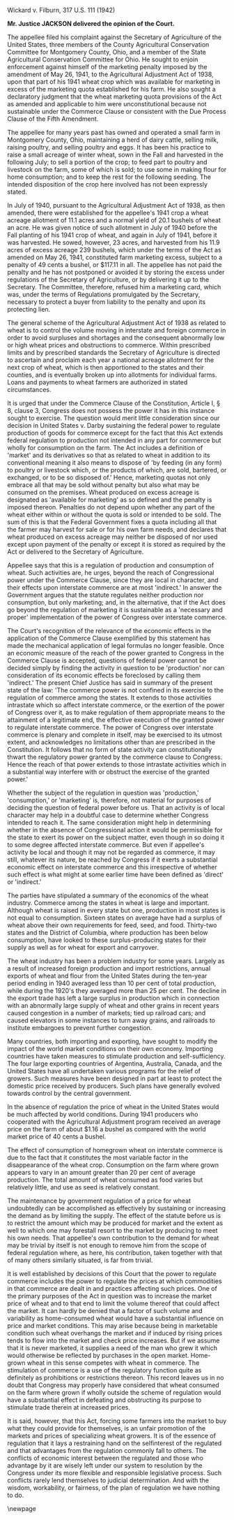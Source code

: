 Wickard v. Filburn, 317 U.S. 111 (1942)

**Mr. Justice JACKSON delivered the opinion of the Court.**

The appellee filed his complaint against the Secretary of Agriculture of the
United States, three members of the County Agricultural Conservation Committee
for Montgomery County, Ohio, and a member of the State Agricultural
Conservation Committee for Ohio. He sought to enjoin enforcement against
himself of the marketing penalty imposed by the amendment of May 26, 1941, to
the Agricultural Adjustment Act of 1938, upon that part of his 1941 wheat
crop which was available for marketing in excess of the marketing quota
established for his farm. He also sought a declaratory judgment that the wheat
marketing quota provisions of the Act as amended and applicable to him were
unconstitutional because not sustainable under the Commerce Clause or
consistent with the Due Process Clause of the Fifth Amendment.

The appellee for many years past has owned and operated a small farm in
Montgomery County, Ohio, maintaining a herd of dairy cattle, selling milk,
raising poultry, and selling poultry and eggs. It has been his practice to
raise a small acreage of winter wheat, sown in the Fall and harvested in the
following July; to sell a portion of the crop; to feed part to poultry and
livestock on the farm, some of which is sold; to use some in making flour for
home consumption; and to keep the rest for the following seeding. The intended
disposition of the crop here involved has not been expressly stated.

In July of 1940, pursuant to the Agricultural Adjustment Act of 1938, as then
amended, there were established for the appellee's 1941 crop a wheat acreage
allotment of 11.1 acres and a normal yield of 20.1 bushels of wheat an acre.
He was given notice of such allotment in July of 1940 before the Fall planting
of his 1941 crop of wheat, and again in July of 1941, before it was harvested.
He sowed, however, 23 acres, and harvested from his 11.9 acres of excess
acreage 239 bushels, which under the terms of the Act as amended on May 26,
1941, constituted farm marketing excess, subject to a penalty of 49 cents a
bushel, or $117.11 in all. The appellee has not paid the penalty and he has
not postponed or avoided it by storing the excess under regulations of the
Secretary of Agriculture, or by delivering it up to the Secretary. The
Committee, therefore, refused him a marketing card, which was, under the terms
of Regulations promulgated by the Secretary, necessary to protect a buyer from
liability to the penalty and upon its protecting lien.

The general scheme of the Agricultural Adjustment Act of 1938 as related to
wheat is to control the volume moving in interstate and foreign commerce in
order to avoid surpluses and shortages and the consequent abnormally low or
high wheat prices and obstructions to commerce. Within prescribed limits and
by prescribed standards the Secretary of Agriculture is directed to ascertain
and proclaim each year a national acreage allotment for the next crop of
wheat, which is then apportioned to the states and their counties, and is
eventually broken up into allotments for individual farms. Loans and payments
to wheat farmers are authorized in stated circumstances.


It is urged that under the Commerce Clause of the Constitution, Article I, §
8, clause 3, Congress does not possess the power it has in this instance
sought to exercise. The question would merit little consideration since our
decision in United States v. Darby sustaining the federal power to regulate production of
goods for commerce except for the fact that this Act extends federal
regulation to production not intended in any part for commerce but wholly for
consumption on the farm. The Act includes a definition of 'market' and its
derivatives so that as related to wheat in addition to its conventional
meaning it also means to dispose of 'by feeding (in any form) to poultry or
livestock which, or the products of which, are sold, bartered, or exchanged,
or to be so disposed of.' Hence, marketing quotas not only embrace all that
may be sold without penalty but also what may be consumed on the premises.
Wheat produced on excess acreage is designated as 'available for marketing' as
so defined and the penalty is imposed thereon. Penalties do not depend upon
whether any part of the wheat either within or without the quota is sold or
intended to be sold. The sum of this is that the Federal Government fixes a
quota including all that the farmer may harvest for sale or for his own farm
needs, and declares that wheat produced on excess acreage may neither be
disposed of nor used except upon payment of the penalty or except it is stored
as required by the Act or delivered to the Secretary of Agriculture.

Appellee says that this is a regulation of production and consumption of
wheat. Such activities are, he urges, beyond the reach of Congressional power
under the Commerce Clause, since they are local in character, and their
effects upon interstate commerce are at most 'indirect.' In answer the
Government argues that the statute regulates neither production nor
consumption, but only marketing; and, in the alternative, that if the Act does
go beyond the regulation of marketing it is sustainable as a 'necessary and
proper' implementation of the power of Congress over interstate commerce.

The Court's recognition of the relevance of the economic effects in the
application of the Commerce Clause exemplified by this statement has made the
mechanical application of legal formulas no longer feasible. Once an economic
measure of the reach of the power granted to Congress in the Commerce Clause
is accepted, questions of federal power cannot be decided simply by finding
the activity in question to be 'production' nor can consideration of its
economic effects be foreclosed by calling them 'indirect.' The present Chief
Justice has said in summary of the present state of the law: 'The commerce
power is not confined in its exercise to the regulation of commerce among the
states. It extends to those activities intrastate which so affect interstate
commerce, or the exertion of the power of Congress over it, as to make
regulation of them appropriate means to the attainment of a legitimate end,
the effective execution of the granted power to regulate interstate commerce.
 The power of Congress over interstate commerce is plenary and complete
in itself, may be exercised to its utmost extent, and acknowledges no
limitations other than are prescribed in the Constitution.  It follows
that no form of state activity can constitutionally thwart the regulatory
power granted by the commerce clause to Congress. Hence the reach of that
power extends to those intrastate activities which in a substantial way
interfere with or obstruct the exercise of the granted power.' 

Whether the subject of the regulation in question was 'production,'
'consumption,' or 'marketing' is, therefore, not material for purposes of
deciding the question of federal power before us. That an activity is of local
character may help in a doubtful case to determine whether Congress intended
to reach it. The same consideration might help in determining whether in the
absence of Congressional action it would be permissible for the state to exert
its power on the subject matter, even though in so doing it to some degree
affected interstate commerce. But even if appellee's activity be local and
though it may not be regarded as commerce, it may still, whatever its nature,
be reached by Congress if it exerts a substantial economic effect on
interstate commerce and this irrespective of whether such effect is what might
at some earlier time have been defined as 'direct' or 'indirect.'

The parties have stipulated a summary of the economics of the wheat industry.
Commerce among the states in wheat is large and important. Although wheat is
raised in every state but one, production in most states is not equal to
consumption. Sixteen states on average have had a surplus of wheat above their
own requirements for feed, seed, and food. Thirty-two states and the District
of Columbia, where production has been below consumption, have looked to these
surplus-producing states for their supply as well as for wheat for export and
carryover.

The wheat industry has been a problem industry for some years. Largely as a
result of increased foreign production and import restrictions, annual exports
of wheat and flour from the United States during the ten-year period ending in
1940 averaged less than 10 per cent of total production, while during the
1920's they averaged more than 25 per cent. The decline in the export trade
has left a large surplus in production which in connection with an abnormally
large supply of wheat and other grains in recent years caused congestion in a
number of markets; tied up railroad cars; and caused elevators in some
instances to turn away grains, and railroads to institute embargoes to prevent
further congestion.

Many countries, both importing and exporting, have sought to modify the impact
of the world market conditions on their own economy. Importing countries have
taken measures to stimulate production and self-sufficiency. The four large
exporting countries of Argentina, Australia, Canada, and the United States
have all undertaken various programs for the relief of growers. Such measures
have been designed in part at least to protect the domestic price received by
producers. Such plans have generally evolved towards control by the central
government.


In the absence of regulation the price of wheat in the United States would be
much affected by world conditions. During 1941 producers who cooperated with
the Agricultural Adjustment program received an average price on the farm of
about $1.16 a bushel as compared with the world market price of 40 cents a
bushel.


The effect of consumption of homegrown wheat on interstate commerce is due to
the fact that it constitutes the most variable factor in the disappearance of
the wheat crop. Consumption on the farm where grown appears to vary in an
amount greater than 20 per cent of average production. The total amount of
wheat consumed as food varies but relatively little, and use as seed is
relatively constant.

The maintenance by government regulation of a price for wheat undoubtedly can
be accomplished as effectively by sustaining or increasing the demand as by
limiting the supply. The effect of the statute before us is to restrict the
amount which may be produced for market and the extent as well to which one
may forestall resort to the market by producing to meet his own needs. That
appellee's own contribution to the demand for wheat may be trivial by itself
is not enough to remove him from the scope of federal regulation where, as
here, his contribution, taken together with that of many others similarly
situated, is far from trivial. 

It is well established by decisions of this Court that the power to regulate
commerce includes the power to regulate the prices at which commodities in
that commerce are dealt in and practices affecting such prices. One of the
primary purposes of the Act in question was to increase the market price of
wheat and to that end to limit the volume thereof that could affect the
market. It can hardly be denied that a factor of such volume and variability
as home-consumed wheat would have a substantial influence on price and market
conditions. This may arise because being in marketable condition such wheat
overhangs the market and if induced by rising prices tends to flow into the
market and check price increases. But if we assume that it is never marketed,
it supplies a need of the man who grew it which would otherwise be reflected
by purchases in the open market. Home-grown wheat in this sense competes with
wheat in commerce. The stimulation of commerce is a use of the regulatory
function quite as definitely as prohibitions or restrictions thereon. This
record leaves us in no doubt that Congress may properly have considered that
wheat consumed on the farm where grown if wholly outside the scheme of
regulation would have a substantial effect in defeating and obstructing its
purpose to stimulate trade therein at increased prices.

It is said, however, that this Act, forcing some farmers into the market to
buy what they could provide for themselves, is an unfair promotion of the
markets and prices of specializing wheat growers. It is of the essence of
regulation that it lays a restraining hand on the selfinterest of the
regulated and that advantages from the regulation commonly fall to others. The
conflicts of economic interest between the regulated and those who advantage
by it are wisely left under our system to resolution by the Congress under its
more flexible and responsible legislative process. Such conflicts rarely
lend themselves to judicial determination. And with the wisdom, workability,
or fairness, of the plan of regulation we have nothing to do.


\newpage

